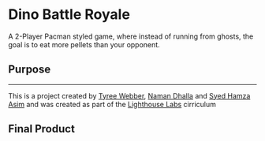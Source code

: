 # Dino Battle Royale
A 2-Player Pacman styled game, where instead of running from ghosts, the goal is to eat more pellets than your opponent.

## Purpose
---
This is a project created by [Tyree Webber](https://github.com/TyreeWebber), [Naman Dhalla](https://github.com/naman226) and [Syed Hamza Asim](https://github.com/SyedHamzaAsim) and was created as part of the [Lighthouse Labs](https://www.lighthouselabs.ca/) cirriculum 

## Final Product
